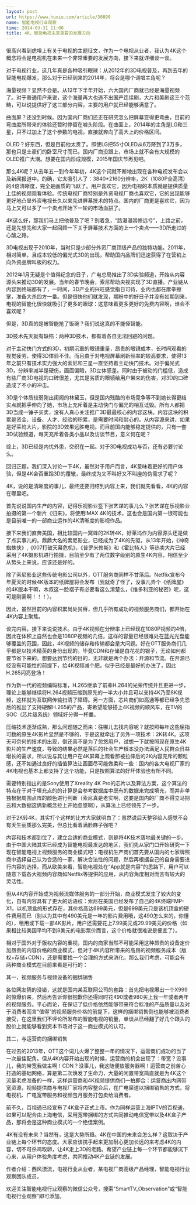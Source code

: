 ```yaml
---
layout: post
url: https://www.huxiu.com/article/30890
name: 智能电视行业观察
time: 2014-03-31 11:00
title: 4K，智能电视未来重要的发展方向
---
```

很高兴看到虎嗅上有关于电视的主题征文，作为一个电视从业者，我认为4K这个概念将会是电视机在未来一个非常重要的发展方向，接下来就详细谈一谈。

对于电视行业，这几年真是各种吸引眼球：从2012年的3D电视普及，再到去年的智能电视爆发，那么对于已经到来的2014年，将会是哪个词唱主角呢？

海量视频？显然不会是。从12年下半年开始，六大国内厂商就已经是海量视频了。对于普通用户来说，这个海量再大也逃不出国产连续剧，大片和美剧这三个范畴，可以说提供好了这三部分内容，主要的用户就已经能够满意了。

曲面屏？还没到时候。因为国内厂商们还正在研究怎么把屏幕变得更弯曲，目前的弯曲度所带来的体验还暂时停留在噱头阶段。在曲面上，2014年的主角是LG和三星，只不过加上了这个参数的电视，直接就奔向了高大上的价格区间。

OLED？好东西，但是目前他太贵了。即使LG把55寸OLED从6万降到了3万多，那也只是土豪们的卧室尺寸而已。国内厂商没跟上，市场上就不会有大规模的OLED推广大潮。想要在国内形成规模，2015年国庆节再见吧。

那么4K呢？从去年五一到今年年初，4K这个词就不断地出现在各种电视发布会以及新闻报道中。的确，它太吸引人了：3840*2160分辨率，2K（1080P全高清）的4倍清晰度，完全是画质的飞跃了。用户喜欢它，因为电视的本质就是提供质量上佳的视频观看体验。传统电视厂商特别是外资电视厂商也喜欢它，它的出现能够更好地凸显外资电视长久以来先进屏幕技术的特点。国内的厂商更是喜欢它，因为马上又可以多了一个卖点开始下一轮的市场血拼了。

4K这么好，那我们马上把他普及了吧？别着急，“路漫漫其修远兮”，上路之前，还是先想先和大家一起回顾一下关于屏幕技术方面的上一个卖点——3D所走过的心酸之路。

3D电视出现于2010年，当时只是少部分外资厂商顶级产品的独特功能。2011年，相对简单，且成本较低的偏光式3D的出现，帮助国内品牌们迅速获得了在营销上向外资品牌叫板的权力。

2012年1月无疑是个值得纪念的日子，广电总局推出了3D实验频道，开始从内容源头来推动3D的发展。当年的春节晚会，索尼帮助央视实现了3D直播。产业链从内容到终端都有了，一时间，3D产业的兴旺感觉指日可待，业内也都在摩拳擦掌，准备大杀四方一番。但是很快他们就发现，期盼中的好日子并没有如期到来，电视的智能化很快就吸引了更多的眼球：这意味着更多更好的免费内容啊，谁会不喜欢呢？

但是，3D真的是被智能抢了饭碗？我们说这真的不能怪智能。

3D技术先天就有缺陷：两种3D技术，都有着各自无法回避的问题。

对于主动快门方式的3D，初期沉重的眼镜重量，昂贵的眼镜成本，长时间观看的视觉疲劳，使得3D体验不佳。而且由于对电视屏幕刷新频率的较高要求，使得13年之前只有技术实力强大的索尼和三星一直坚持着主动快门技术。对于偏光式3D，分辨率减半是硬伤，画面偏暗，3D立体感差。同时由于被动的门槛低，造成有些厂商3D电视的口碑很差，尤其是劣质的眼镜给用户带来的伤害，对3D的口碑造成了不小的冲击。

3D是个体质较弱刚出闺阁的林黛玉，但是国内残酷的市场竞争等不到她长得更结实点就把手伸向了她，市场上充斥着是主动快门与偏光的相互诋毁。所有人都把3D当成一锤子买卖，没有人真心关注推广3D最最核心的内容这块。内容这块的积累是资金、设备、人才、经验的积累，是需要时间和耐心的。从内容源来讲，如果是好莱坞大片，影院的3D效果远胜电视。而目前国内能够稳定提供的，只有一套3D试验频道，每天充斥着各类小品以及访谈节目，意义何在呢？

综上，3D已经是内忧外患，交织在一起。对于3D电视成功与否，还有必要讨论么。

回归正题，我们深入讨论一下4K，虽然对于用户而言，4K意味着更好的用户体验，但是4K会否重蹈3D的覆辙，最终成为又不叫好又不叫座的伪需求了呢？

4K，说的是清晰度的事儿，最终还要归结到内容上来，我们就先看看，4K的内容在哪里吧。

首先说说国内生产的内容，记得乐视影业签下张艺谋的事儿么？张艺谋在乐视影业拍摄的第一个新片《归来》，将使用IMAX 4K的技术，这也会是国内第一很可能也是目前唯一的一部商业运作的4K清晰度的影视作品。

接下来我们直奔美国，相比较国内一窝蜂的2K转4K，好莱坞作为内容源头还是做了点实事儿的。鼎鼎大名的索尼影业，已经成为了4K的先驱，从13年开始，《神奇蜘蛛侠》,《007打破天幕危机》，《普罗米修斯》和《霍比特人》等热卖大片已经采用了4K摄影机进行拍摄，目前至少有了两位数字级别的原生4K内容，相信至少从势头上来说，应该还是好的。

除了索尼影业这些传统电影公司以外，OTT服务商同样不甘落后。Netflix宣布今年夏天的时候4K版本的纸牌屋将会发布（我就奇了怪了，没事儿弄个《纸牌屋》的4K版本干嘛，木叔这一脸褶子有必要看这么清楚么，《维多利亚的秘密》呢，这可是刚需啊！！！）。

因此，虽然目前的内容积累尚处贫瘠，但几乎所有成功的视频服务商们，都开始在4K内容上聚焦。

谈完内容，接下来说说技术。由于4K视频在分辨率上已经现在1080P视频的4倍，因此在体积上自然也会是1080P视频的几倍，这样的容量已经很难处在蓝光光盘能够覆盖的范围，因此，4K视频的储存和传输都会是大问题。好在OTT服务商们几乎都是以技术精英的身份出现的，毕竟CDN和存储是白花花的银子，无论如何都要节省下来的。想要达到节约的目的，无非就是两个办法：开源和节流。在开源已经没有可能性的前提下，给4K视频减个肥，似乎已经是最好的办法了，因此H.265闪亮登场！

作为新一代的视频编码标准，H.265继承了前辈H.264的光荣传统并且更进一步，理论上能够继续将H.264视频压缩到原先的一半大小并且可以支持4K乃至8K视频，这样就为互联网传输扫清了障碍。另一方面，芯片商们如高通等都已经争先恐后的推出了支持硬解H.265的产品，寄希望能够搭上4K视频的顺风车，在TV的SOC（芯片级系统）领域好分得一杯羹。

压缩技术逐渐成熟，那么问题随之而来：往哪儿去找内容呢？就按照每年这些屈指可数的原生4K影片显然是不够的，于是这就牵出了另外一项技术：2K转4K。这项无可奈何的技术的出现，倒还真不是为了忽悠用户，试想一下就按照现在原生4K影片的生产速度，导致的结果必然是落后的社会生产根本没办法满足人民群众日益增长的需求，所以说与其让用户在4K屏幕上观看那被拉伸后的2K内容充斥的颗粒感，还不如通过良好的插值算法让画面尽可能做柔和一些：国内的各大电视厂家的4K电视也基本上都支持了这个功能，只是按照算法的好坏体验也有所不同。

需要特别指出的是Sony使用了Xreality 4K Pro的芯片以及算法方案，这个算法的特点在于对于填充点的的计算是会参考数据库中既有的数据来完成填充，而并非单独根据周围点阵的颜色进行判断（索尼真是老实啊，这要是国内的厂商不得立马把云和大数据这俩新概念拉上开始忽悠啊），从算法上已经领先了一步。

对于2K转4K，其实打个这样的比方大家就明白了：虽然说后天整容给人感觉不会有天生丽质那么完美，但总比看着满脸麻子强吧？

内容和技术都到位了，建立合适的商业模式，则是将4K技术落地最关键的一步。由于中国大陆其实已经成为智能电视最发达的地区，我们先从家门口开始研究一下现在智能电视上视频服务的商业模式吧：电视机生产商们首先要从国内的七家牌照商中选择自己认为合适的一家，解决合法性的问题，然后再根据自己的自身需要进行内容的选择。而从欧美来看，智能电视处在“App就是内容”的思路下，用户可以随意下载各大视频内容商如Netflix等提供的应用，从内容角度相对而言有较大的灵活性。

但从4K内容开始成为视频流媒体服务的一部分开始，商业模式发生了较大的变化，自有内容具有了更大的话语权：索尼在美国已经发布了自己的4K终端FMP-X1，以机顶盒的形式存在，其价格高达699美元，但是699美元只是该机顶盒的硬件费用而已（别以为其中有490美元是一年的影片费用哦，这490怎么来的，你懂的），租用或下载一部4K影片，用户还需要花上7.99美元或29.99美元的价格（如果相比较美国平均不到8美元的电影票价而言，这个价格就很难说是便宜了）。

相对于国外对于版权内容的重视，国内的商家当然不可能采用这种昂贵的设备定价加昂贵的内容价格的商业模式，但对于4K内容所带来的高昂的视频服务成本（版权+存储+CDN），还是需要找一个合理的方式来消化，那么我们考虑，可能会有两种商业模式在目前来看是可行的：

其一，视频服务与视频设备的捆绑销售

各位网友猜的没错，这就是国内某互联网公司的套路：首先把电视爆出一个X999的惊爆价来，然后再告诉你很抱歉你还得同时花490或者980买上我一年或者两年的视频服务。平心而论，在保证了低价格依然能够带来符合标准的产品质量以及对于消费者而言“值得”的视频服务价格的前提下，这样的捆绑销售倒也能够被消费者接受，在这里我们不评论所发布的智能电视的销量，单谈从已经翻了好几个跟头的股价上就能够看到资本市场对于这一商业模式的认可。

其二，与运营商的捆绑销售

在过去的2013年，OTT这个词儿火爆了整整一年的情况下，运营商们成功的当了一次最佳配角。但从4K内容开始出现的时候，运营商的机会出现了：带宽？没事儿，我的带宽我做主啊！CDN？没事儿，我这随便放服务器啊！运营商之前苦心打造的基础网络，算是第二次焕发了生命力，大量的闲置带宽简直就是为4K这个流量老虎准备的一样，这样运营商和4K视频提供商们一拍即合：运营商出内网带宽资源，视频提供商与电视厂家将内容整合后，在广电渠道以捆绑销售的方式，将电视机、广电宽带服务和视频包月服务打包卖给消费者。

前不久，百视通已经宣布了4K盒子正式上市。作为同样运营上海IPTV的百视通，如果可以配合由上海电信，采用宽带捆绑的方式共同推动电信宽带以及4K盒子产品，那将会是这种商业模式的一个绝佳案例。

4K有没有未来？当然有，这是大势所趋。4K在中国的未来会怎么样？这取决于产业链上每个环节的态度。大家应该携手起来更加耐心更加长远的来考虑4K的内容，切不可杀鸡取卵，让4K走上3D的老路。希望产业链上每一个环节都能够沉下心来，从用户体验角度考虑，共同推动4K产业链的发展。

作者介绍：西风漂流，电视行业从业者，某电视厂商高级产品经理，智能电视行业观察团队成员。

欢迎关注智能电视行业观察的微信公众号，搜索“SmartTV_Observation”或“智能电视行业观察”即可添加。

